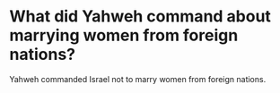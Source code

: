 # What did Yahweh command about marrying women from foreign nations?

Yahweh commanded Israel not to marry women from foreign nations.
